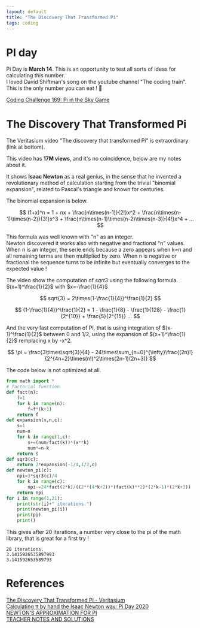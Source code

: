 ```yaml
---
layout: default
title: "The Discovery That Transformed Pi"
tags: coding
---
```

# PI day

Pi Day is **March 14**. This is an opportunity to test all sorts of ideas for calculating this number.  
I loved David Shiftman's song on the youtube channel "The coding train".  
This is the only number you can eat ! 🥮

[Coding Challenge 169: Pi in the Sky Game](https://www.youtube.com/watch?v=_H9JIwWP7HQ)
# The Discovery That Transformed Pi

The Veritasium video "The discovery that transformed Pi" is extraordinary (link at bottom).

This video has **17M views**, and it's no coincidence, below are my notes about it.

It shows **Isaac Newton** as a real genius, in the sense that he invented a revolutionary method of calculation starting from the trivial "binomial expansion", related to Pascal's triangle and known for centuries.

The binomial expansion is below. 

$$
(1+x)^n = 1 + nx + \frac{n\times(n-1)}{2!}x^2 + \frac{n\times(n-1)\times(n-2)}{3!}x^3 + \frac{n\times(n-1)\times(n-2)\times(n-3)}{4!}x^4 + ...
$$ 

This formula was well known with "n" as an integer.  
Newton discovered it works also with negative and fractional "n" values.  
When n is an integer, the serie ends because a zero appears when k=n and all remaining terms are then multiplied by zero. 
When n is negative or fractional the sequence turns to be infinite but eventually converges to the expected value !

The video show the computation of $sqrt{3}$ using the following formula. $(x+1)^\frac{1}{2}$ with $x=-\frac{1}{4}$  

$$ 
sqrt{3} = 2\times(1-\frac{1}{4})^\frac{1}{2} 
$$ 

$$ 
(1-\frac{1}{4})^\frac{1}{2} = 1 - \frac{1}{8} - \frac{1}{128} - \frac{1}{2^{10}} + \frac{5}{2^{15}} ...
$$ 

And the very fast computation of PI, that is using integration of $(x-1)^\frac{1}{2}$ between 0 and 1/2, using the expansion of $(x+1)^\frac{1}{2}$ remplacing x by -x^2.

$$
\pi = \frac{3\times\sqrt{3}}{4} - 24\times\sum_{n=0}^{\infty}\frac{(2n)!}{2^{4n+2}\times(n!)^2\times(2n-1)(2n+3)}
$$ 

The code below is not optimized at all.

```python
from math import *
# factorial function
def fact(n):
    f=1
    for k in range(n):
        f=f*(k+1)
    return f
def expansion(x,n,c):
    s=1
    num=n
    for k in range(1,c):
        s+=(num/fact(k))*(x**k)
        num*=n-k
    return s 
def sqr3(c):
    return 2*expansion(-1/4,1/2,c)
def newton_pi(c):
    npi=3*sqr3(c)/4
    for k in range(c):
        npi-=24*fact(2*k)/((2**(4*k+2))*(fact(k)**2)*(2*k-1)*(2*k+3))
    return npi
for i in range(1,21):
    print(str(i)+" iterations.")
    print(newton_pi(i))
    print(pi)
    print()
```

This gives after 20 iterations, a number very close to the pi of the math library, that is great for a first try !

```
20 iterations.
3.1415926535897993
3.141592653589793
```


# References

[The Discovery That Transformed Pi - Veritasium](https://www.youtube.com/watch?v=gMlf1ELvRzc)  
[Calculating π by hand the Isaac Newton way: Pi Day 2020](https://www.youtube.com/watch?v=CKl1B8y4qXw)  
[NEWTON’S APPROXIMATION FOR PI](https://think-maths.co.uk/sites/default/files/2020-03/Newton%27s%20Approximation%20to%20Pi_1.pdf)  
[TEACHER NOTES AND SOLUTIONS](https://think-maths.co.uk/sites/default/files/2020-03/Teacher%20Notes%20and%20Solutions_5.pdf)  
